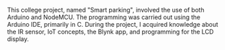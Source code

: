 
This college project, named "Smart parking", involved the use of both Arduino and NodeMCU. The programming was carried out using the Arduino IDE, primarily in C. During the project, I acquired knowledge about the IR sensor, IoT concepts, the Blynk app, and programming for the LCD display.
